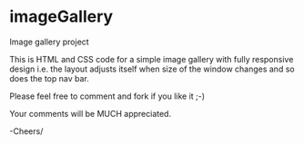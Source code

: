 # imageGallery
Image gallery project

This is HTML and CSS code for a simple image gallery with fully responsive design i.e. the layout adjusts itself when size of the window changes and so does the top nav bar.

Please feel free to comment and fork if you like it ;-)

Your comments will be MUCH appreciated.

-Cheers/
